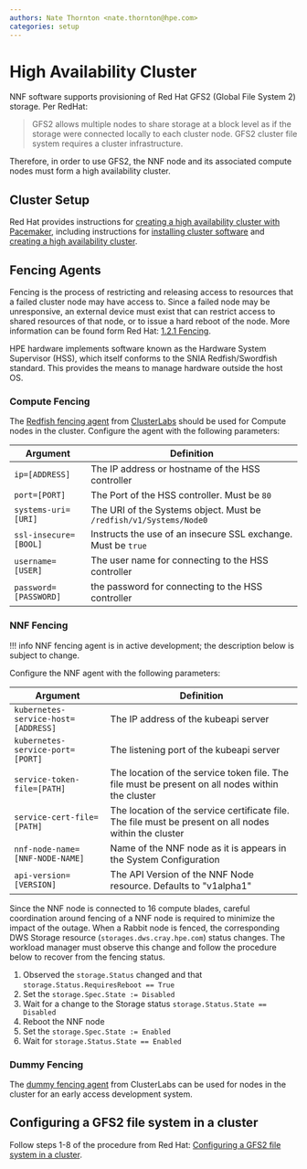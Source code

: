 ```yaml
---
authors: Nate Thornton <nate.thornton@hpe.com>
categories: setup
---
```


# High Availability Cluster

NNF software supports provisioning of Red Hat GFS2 (Global File System 2) storage. Per RedHat:
> GFS2 allows multiple nodes to share storage at a block level as if the storage were connected locally to each cluster node. GFS2 cluster file system requires a cluster infrastructure.

Therefore, in order to use GFS2, the NNF node and its associated compute nodes must form a high availability cluster.

## Cluster Setup

Red Hat provides instructions for [creating a high availability cluster with Pacemaker](https://access.redhat.com/documentation/en-us/red_hat_enterprise_linux/8/html/configuring_and_managing_high_availability_clusters/assembly_creating-high-availability-cluster-configuring-and-managing-high-availability-clusters#doc-wrapper), including instructions for [installing cluster software](https://access.redhat.com/documentation/en-us/red_hat_enterprise_linux/8/html/configuring_and_managing_high_availability_clusters/assembly_creating-high-availability-cluster-configuring-and-managing-high-availability-clusters#proc_installing-cluster-software-creating-high-availability-cluster) and
[creating a high availability cluster](https://access.redhat.com/documentation/en-us/red_hat_enterprise_linux/8/html/configuring_and_managing_high_availability_clusters/assembly_creating-high-availability-cluster-configuring-and-managing-high-availability-clusters).


## Fencing Agents

Fencing is the process of restricting and releasing access to resources that a failed cluster node may have access to. Since a failed node may be unresponsive, an external device must exist that can restrict access to shared resources of that node, or to issue a hard reboot of the node. More information can be found form Red Hat: [1.2.1 Fencing](https://access.redhat.com/documentation/en-us/red_hat_enterprise_linux/8/html/configuring_and_managing_high_availability_clusters/assembly_overview-of-high-availability-configuring-and-managing-high-availability-clusters#fencing).

HPE hardware implements software known as the Hardware System Supervisor (HSS), which itself conforms to the SNIA Redfish/Swordfish standard. This provides the means to manage hardware outside the host OS.

### Compute Fencing

The [Redfish fencing agent](https://github.com/ClusterLabs/fence-agents/tree/main/agents/redfish) from [ClusterLabs](https://github.com/ClusterLabs/fence-agents) should be used for Compute nodes in the cluster. Configure the agent with the following parameters:

| Argument | Definition |
| -------- | ---------- |
| `ip=[ADDRESS]` | The IP address or hostname of the HSS controller |
| `port=[PORT]` | The Port of the HSS controller. Must be `80` |
| `systems-uri=[URI]` | The URI of the Systems object. Must be `/redfish/v1/Systems/Node0` |
| `ssl-insecure=[BOOL]` | Instructs the use of an insecure SSL exchange. Must be `true` |
| `username=[USER]` | The user name for connecting to the HSS controller |
| `password=[PASSWORD]` | the password for connecting to the HSS controller |


### NNF Fencing

!!! info
    NNF fencing agent is in active development; the description below is subject to change.

Configure the NNF agent with the following parameters:

| Argument | Definition |
| -------- | ---------- |
| `kubernetes-service-host=[ADDRESS]` | The IP address of the kubeapi server |
| `kubernetes-service-port=[PORT]` | The listening port of the kubeapi server |
| `service-token-file=[PATH]` | The location of the service token file. The file must be present on all nodes within the cluster |
| `service-cert-file=[PATH]` | The location of the service certificate file. The file must be present on all nodes within the cluster |
| `nnf-node-name=[NNF-NODE-NAME]` | Name of the NNF node as it is appears in the System Configuration |
| `api-version=[VERSION]` | The API Version of the NNF Node resource. Defaults to "v1alpha1" |

Since the NNF node is connected to 16 compute blades, careful coordination around fencing of a NNF node is required to minimize the impact of the outage. When a Rabbit node is fenced, the corresponding DWS Storage resource (`storages.dws.cray.hpe.com`) status changes. The workload manager must observe this change and follow the procedure below to recover from the fencing status.

1. Observed the `storage.Status` changed and that `storage.Status.RequiresReboot == True`
2. Set the `storage.Spec.State := Disabled`
4. Wait for a change to the Storage status `storage.Status.State == Disabled`
5. Reboot the NNF node
6. Set the `storage.Spec.State := Enabled`
7. Wait for `storage.Status.State == Enabled`

### Dummy Fencing

The [dummy fencing agent](https://github.com/ClusterLabs/fence-agents/tree/main/agents/dummy) from ClusterLabs can be used for nodes in the cluster for an early access development system.

## Configuring a GFS2 file system in a cluster

Follow steps 1-8 of the procedure from Red Hat: [Configuring a GFS2 file system in a cluster](https://access.redhat.com/documentation/en-us/red_hat_enterprise_linux/8/html/configuring_and_managing_high_availability_clusters/assembly_configuring-gfs2-in-a-cluster-configuring-and-managing-high-availability-clusters#doc-wrapper).
